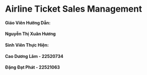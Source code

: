 # Airline Ticket Sales Management

#### Giáo Viên Hưỡng Dẫn:
#### Nguyễn Thị Xuân Hương

#### Sinh Viên Thực Hiện:
#### Cao Dương Lâm - 22520734
#### Đặng Đạt Phát - 22521063
